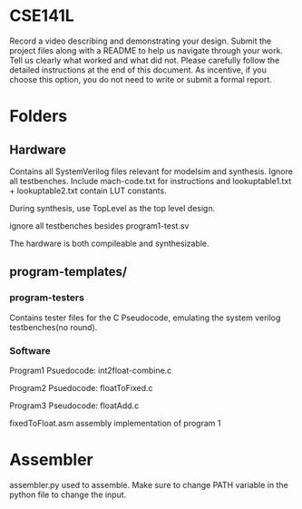 # CSE141L
Record a video describing and demonstrating your design. Submit the project files along with a README to help us navigate through your work. Tell us clearly what worked and what did not. Please carefully follow the detailed instructions at the end of this document. As incentive, if you choose this option, you do not need to write or submit a formal report.

# Folders
## Hardware
Contains all SystemVerilog files relevant for modelsim and synthesis. Ignore all testbenches. Include mach-code.txt for instructions and lookuptable1.txt + lookuptable2.txt contain LUT constants.

During synthesis, use TopLevel as the top level design.

ignore all testbenches besides program1-test.sv

The hardware is both compileable and synthesizable.

## program-templates/

### program-testers

Contains tester files for the C Pseudocode, emulating the system verilog testbenches(no round).

### Software

Program1 Psuedocode: int2float-combine.c

Program2 Psuedocode: floatToFixed.c

Program3 Pseudocode: floatAdd.c

fixedToFloat.asm assembly implementation of program 1


# Assembler
assembler.py used to assemble. Make sure to change PATH variable in the python file to change the input.

